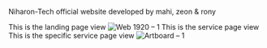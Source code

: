 Niharon-Tech official website
developed by mahi, zeon & rony

This is the landing page view
![Web 1920 – 1](https://user-images.githubusercontent.com/73699852/154981446-95d524cf-8ddb-45af-bd31-2a9120e68cb4.png)
This is the service page view
This is the specific service page view
![Artboard – 1](https://user-images.githubusercontent.com/73699852/155038521-a5efbfd2-01b6-458c-945e-8bdedcfa61e6.png)

